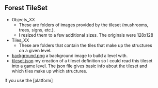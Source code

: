 ## Forest TileSet

- Objects_XX
  - These are folders of images provided by the tileset (mushrooms, trees, signs, etc.). 
  - I resized them to a few additional sizes. The originals were 128x128
- Tiles_XX
  - These are folders that contain the tiles that make up the structures on a given level.
- [background.png](background.png) a background image to build a level with.
- [tileset.json](tileset.json) my creation of a tileset definition so I could read this tileset into a game level. The json file gives basic info about the tileset and which tiles make up which structures.

If you use the [platform]